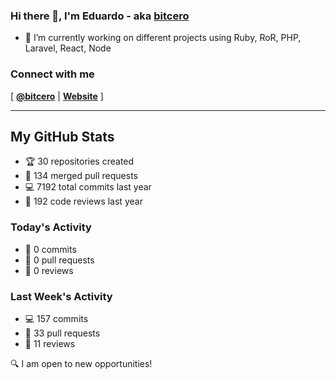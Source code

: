 ### Hi there 👋, I'm Eduardo - aka [bitcero](https://bitcero.dev)

- 🔭 I’m currently working on different projects using Ruby, RoR, PHP, Laravel, React, Node

### Connect with me

[ [**@bitcero**](https://twitter.com/bitcero/) |
[**Website**](https://eduardocortes.mx) ]

---

<!--SECTION:stats-->
## My GitHub Stats

- 🏆 30 repositories created
- 🔀 134 merged pull requests
- 💻 7192 total commits last year
- 🧐 192 code reviews last year

### Today's Activity

- 📝 0 commits
- 🤝 0 pull requests
- 👀 0 reviews

### Last Week's Activity

- 💻 157 commits
- 🤝 33 pull requests
- 👀 11 reviews

🔍 I am open to new opportunities!
  <!--/SECTION:stats-->
